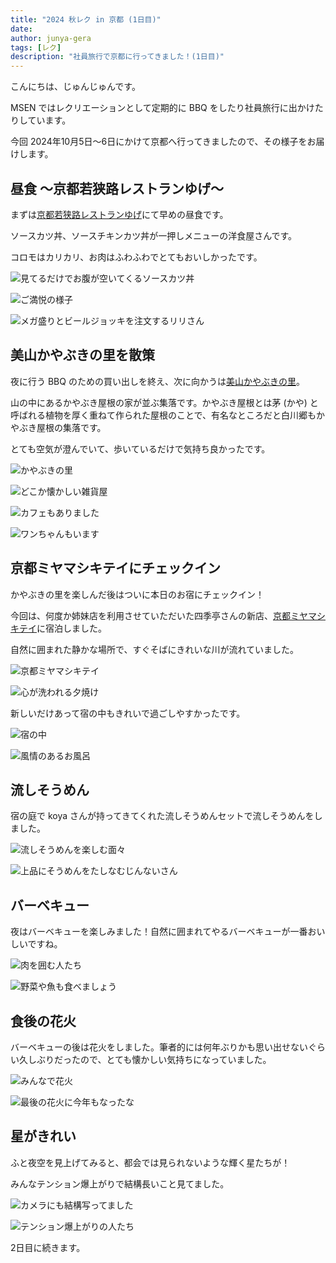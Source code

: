 ```yaml
---
title: "2024 秋レク in 京都 (1日目)"
date: 
author: junya-gera
tags: [レク]
description: "社員旅行で京都に行ってきました！(1日目)"
---
```


こんにちは、じゅんじゅんです。

MSEN ではレクリエーションとして定期的に BBQ をしたり社員旅行に出かけたりしています。

今回 2024年10月5日～6日にかけて京都へ行ってきましたので、その様子をお届けします。

## 昼食 ～京都若狭路レストランゆげ～

まずは[京都若狭路レストランゆげ](https://tabelog.com/kyoto/A2601/A260504/26014792/)にて早めの昼食です。

ソースカツ丼、ソースチキンカツ丼が一押しメニューの洋食屋さんです。

コロモはカリカリ、お肉はふわふわでとてもおいしかったです。

![](images/1.jpg "見てるだけでお腹が空いてくるソースカツ丼")

![](images/2.jpg "ご満悦の様子")

![](images/3.jpg "メガ盛りとビールジョッキを注文するリリさん")

## 美山かやぶきの里を散策

夜に行う BBQ のための買い出しを終え、次に向かうは[美山かやぶきの里](https://kayabukinosato.jp/)。

山の中にあるかやぶき屋根の家が並ぶ集落です。かやぶき屋根とは茅 (かや) と呼ばれる植物を厚く重ねて作られた屋根のことで、有名なところだと白川郷もかやぶき屋根の集落です。

とても空気が澄んでいて、歩いているだけで気持ち良かったです。

![](images/4.jpg "かやぶきの里")

![](images/6.jpg "どこか懐かしい雑貨屋")

![](images/5.jpg "カフェもありました")

![](images/11.jpg "ワンちゃんもいます")

## 京都ミヤマシキテイにチェックイン

かやぶきの里を楽しんだ後はついに本日のお宿にチェックイン！

今回は、何度か姉妹店を利用させていただいた四季亭さんの新店、[京都ミヤマシキテイ](https://miyama.shikitei.info/)に宿泊しました。

自然に囲まれた静かな場所で、すぐそばにきれいな川が流れていました。

![](images/7.jpg "京都ミヤマシキテイ")

![](images/8.jpg "心が洗われる夕焼け")

新しいだけあって宿の中もきれいで過ごしやすかったです。

![](images/9.jpg "宿の中")

![](images/10.jpg "風情のあるお風呂")

## 流しそうめん

宿の庭で koya さんが持ってきてくれた流しそうめんセットで流しそうめんをしました。

![](images/12.jpg "流しそうめんを楽しむ面々")

![](images/13.jpg "上品にそうめんをたしなむじんないさん")

## バーベキュー

夜はバーベキューを楽しみました！自然に囲まれてやるバーベキューが一番おいしいですね。

![](images/14.jpg "肉を囲む人たち")

![](images/15.jpg "野菜や魚も食べましょう")

## 食後の花火

バーベキューの後は花火をしました。筆者的には何年ぶりかも思い出せないぐらい久しぶりだったので、とても懐かしい気持ちになっていました。

![](images/16.jpg "みんなで花火")

![](images/17.jpg "最後の花火に今年もなったな")

## 星がきれい

ふと夜空を見上げてみると、都会では見られないような輝く星たちが！

みんなテンション爆上がりで結構長いこと見てました。

![](images/18.jpg "カメラにも結構写ってました")

![](images/19.jpg "テンション爆上がりの人たち")

2日目に続きます。
